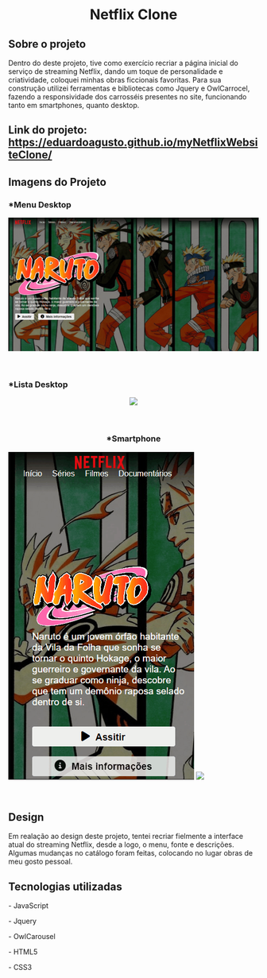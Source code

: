 <h1 align=center>Netflix Clone</h1>
<h2>Sobre o projeto</h2>
<p>Dentro do deste projeto, tive como exercício recriar a página inicial do serviço de streaming Netflix, dando um toque de personalidade e criatividade, coloquei minhas obras ficcionais favoritas. Para sua construção utilizei ferramentas e bibliotecas como Jquery e OwlCarrocel, fazendo a responsividade dos carrosséis presentes no site, funcionando tanto em smartphones, quanto desktop.</p>

<h2>Link do projeto:<a href="https://eduardoagusto.github.io/myNetflixWebsiteClone/"> https://eduardoagusto.github.io/myNetflixWebsiteClone/</a></h2>

<h2>Imagens do Projeto</h2>
<h3>*Menu Desktop</h3>
<p align=center>
<img src="img/gifs/menu-flix.gif">
</p>
<br>
<h3>*Lista Desktop</h3>
<p align=center>
<img src="img/gifs/lista-flix.gif">
</p>
<br>
<h3 align=center>*Smartphone</h3>
<p>
<img src="img/gifs/menu-smartphone-flix.gif">
<img src="img/gifs/lista-smartphone-flix.gif">
</p>
<br>
<h2>Design</h2>
<p>Em realação ao design deste projeto, tentei recriar fielmente a interface atual do streaming Netflix, desde a logo, o menu, fonte e descrições. Algumas mudanças no catálogo foram feitas, colocando no lugar obras de meu gosto pessoal.</p>

<h2>Tecnologias utilizadas</h2>
<p>- JavaScript</p>
<p>- Jquery</p>
<p>- OwlCarousel</p>
<p>- HTML5</p>
<p>- CSS3</p>